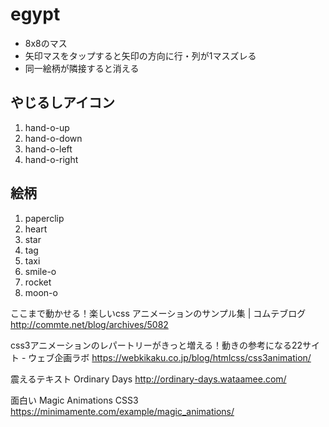 # egypt

* 8x8のマス
* 矢印マスをタップすると矢印の方向に行・列が1マスズレる
* 同一絵柄が隣接すると消える


## やじるしアイコン

1. hand-o-up
2. hand-o-down
3. hand-o-left
4. hand-o-right

## 絵柄

1. paperclip
2. heart
3. star
4. tag
5. taxi
6. smile-o
7. rocket
8. moon-o

ここまで動かせる！楽しいcss アニメーションのサンプル集 | コムテブログ
http://commte.net/blog/archives/5082

css3アニメーションのレパートリーがきっと増える！動きの参考になる22サイト - ウェブ企画ラボ
https://webkikaku.co.jp/blog/htmlcss/css3animation/

震えるテキスト
Ordinary Days
http://ordinary-days.wataamee.com/

面白い
Magic Animations CSS3
https://minimamente.com/example/magic_animations/
